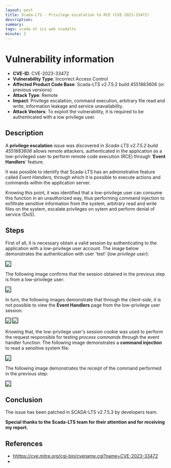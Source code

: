 ```yaml
---
layout: post
title: Scada-LTS - Privilege escalation to RCE (CVE-2023-33472)
description: 
summary: 
tags: scada ot ics web scadalts
minute: 2
---
```


# Vulnerability information

- **CVE-ID**: CVE-2023-33472
- **Vulnerability Type**: Incorrect Access Control
- **Affected Product Code Base**: Scada-LTS v2.7.5.2 build 4551883606 (or previous versions)
- **Attack Type**: Remote
- **Impact**: Privilege escalation, command execution, arbitrary file read and write, information leakage and service unavailability.
- **Attack Vectors**: To exploit the vulnerability, it is required to be authenticated with a low privilege user.

## Description

A **privilege escalation** issue was discovered in *Scada-LTS v2.7.5.2 build 4551883606* allows remote attackers, authenticated in the application as a low-privileged user to perform remote code execution (RCE) through '**Event Handlers**' feature.

It was possible to identify that Scada-LTS has an administrative feature called *Event Handlers*, through which it is possible to execute actions and commands within the application server.

Knowing this point, it was identified that a low-privilege user can consume this function in an unauthorized way, thus performing command injection to exfiltrate sensitive information from the system, arbitrary read and write files on the system, escalate privileges on sytem and perform denial of service (DoS).

## Steps

First of all, it is necessary obtain a valid session by authenticating to the application with a low-privilege user account. The image below demonstrates the authentication with user 'test' (*low privilege user*):

<img src="https://github.com/hev0x/hev0x.github.io/assets/6265911/d72859e9-ea88-4377-ac94-9e3bb8604fba" style="border: 1px solid black" />

The following image confirms that the session obtained in the previous step is from a low-privilege user:

<img src="https://github.com/hev0x/hev0x.github.io/assets/6265911/bff30826-98e8-49a9-b605-dd99fe6c22df" style="border: 1px solid black" />

In turn, the following images demonstrate that through the *client-side*, it is not possible to view the **Event Handlers** page from the low-privilege user session:

<img src="https://github.com/hev0x/hev0x.github.io/assets/6265911/1cc567f1-1213-487b-8c45-aff35113dd08" style="border: 1px solid black" />
<img src="https://github.com/hev0x/hev0x.github.io/assets/6265911/2bd8823c-41b9-494d-ad5b-b3342269d134" style="border: 1px solid black" />

Knowing that, the low-privilege user's session cookie was used to perform the request responsible for testing *process commands* through the event handler function. The following image demonstrates a **command injection** to read a sensitive system file:

<img src="https://github.com/hev0x/hev0x.github.io/assets/6265911/89d6dce4-bc16-4722-826a-9df6ade5fede" style="border: 1px solid black" />

The following image demonstrates the receipt of the command performed in the previous step:

<img src="https://github.com/hev0x/hev0x.github.io/assets/6265911/36074bb3-f58a-475c-b6a8-fa7fc3b0c417" style="border: 1px solid black" />

## Conclusion

The issue has been patched in SCADA-LTS v2.7.5.3 by developers team.

**Special thanks to the Scada-LTS team for their attention and for receiving my report.**


## References

- [hhttps://cve.mitre.org/cgi-bin/cvename.cgi?name=CVE-2023-33472](https://cve.mitre.org/cgi-bin/cvename.cgi?name=CVE-2023-33472)
- 






